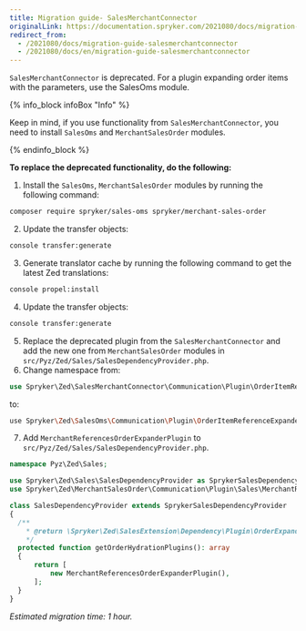 ```yaml
---
title: Migration guide- SalesMerchantConnector
originalLink: https://documentation.spryker.com/2021080/docs/migration-guide-salesmerchantconnector
redirect_from:
  - /2021080/docs/migration-guide-salesmerchantconnector
  - /2021080/docs/en/migration-guide-salesmerchantconnector
---
```


`SalesMerchantConnector` is deprecated. For a plugin expanding order items with the parameters, use the SalesOms module.

{% info_block infoBox "Info" %}

Keep in mind, if you use functionality from `SalesMerchantConnector`, you need to install `SalesOms` and `MerchantSalesOrder` modules.

{% endinfo_block %}

**To replace the deprecated functionality, do the following:**

1. Install the `SalesOms`, `MerchantSalesOrder` modules by running the following command:
```bash
composer require spryker/sales-oms spryker/merchant-sales-order
```
2. Update the transfer objects:
```bash
console transfer:generate
```
3. Generate translator cache by running the following command to get the latest Zed translations:
```bash
console propel:install
```
4. Update the transfer objects:
```bash
console transfer:generate
```
5. Replace the deprecated plugin from the `SalesMerchantConnector` and add the new one from `MerchantSalesOrder` modules in `src/Pyz/Zed/Sales/SalesDependencyProvider.php`.
6. Change namespace from:
```php
use Spryker\Zed\SalesMerchantConnector\Communication\Plugin\OrderItemReferenceExpanderPreSavePlugin;
```
to:
```bash
use Spryker\Zed\SalesOms\Communication\Plugin\OrderItemReferenceExpanderPreSavePlugin;
```
7. Add `MerchantReferencesOrderExpanderPlugin` to `src/Pyz/Zed/Sales/SalesDependencyProvider.php`.
```php
namespace Pyz\Zed\Sales;

use Spryker\Zed\Sales\SalesDependencyProvider as SprykerSalesDependencyProvider;
use Spryker\Zed\MerchantSalesOrder\Communication\Plugin\Sales\MerchantReferencesOrderExpanderPlugin;

class SalesDependencyProvider extends SprykerSalesDependencyProvider
{
  /**
    * @return \Spryker\Zed\SalesExtension\Dependency\Plugin\OrderExpanderPluginInterface[]
    */
  protected function getOrderHydrationPlugins(): array
  {
      return [
          new MerchantReferencesOrderExpanderPlugin(),
      ];
  }
}
```

*Estimated migration time: 1 hour.*

